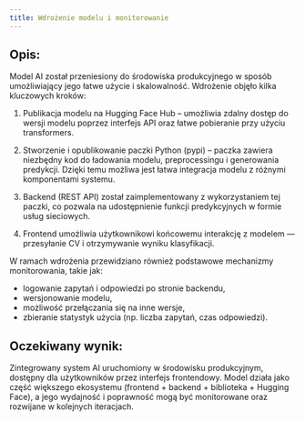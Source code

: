 ```yaml
---
title: Wdrożenie modelu i monitorowanie
---
```


## Opis:

Model AI został przeniesiony do środowiska produkcyjnego w sposób umożliwiający jego łatwe użycie i skalowalność. Wdrożenie objęło kilka kluczowych kroków:

1. Publikacja modelu na Hugging Face Hub – umożliwia zdalny dostęp do wersji modelu poprzez interfejs API oraz łatwe pobieranie przy użyciu transformers.

2. Stworzenie i opublikowanie paczki Python (pypi) – paczka zawiera niezbędny kod do ładowania modelu, preprocessingu i generowania predykcji. Dzięki temu możliwa jest łatwa integracja modelu z różnymi komponentami systemu.

3. Backend (REST API) został zaimplementowany z wykorzystaniem tej paczki, co pozwala na udostępnienie funkcji predykcyjnych w formie usług sieciowych.

4. Frontend umożliwia użytkownikowi końcowemu interakcję z modelem — przesyłanie CV i otrzymywanie wyniku klasyfikacji.

W ramach wdrożenia przewidziano również podstawowe mechanizmy monitorowania, takie jak:

* logowanie zapytań i odpowiedzi po stronie backendu,
* wersjonowanie modelu,
* możliwość przełączania się na inne wersje,
* zbieranie statystyk użycia (np. liczba zapytań, czas odpowiedzi).

## Oczekiwany wynik:

Zintegrowany system AI uruchomiony w środowisku produkcyjnym, dostępny dla użytkowników przez interfejs frontendowy. Model działa jako część większego ekosystemu (frontend + backend + biblioteka + Hugging Face), a jego wydajność i poprawność mogą być monitorowane oraz rozwijane w kolejnych iteracjach.
